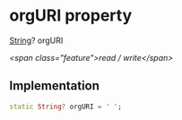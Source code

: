 


# orgURI property







[String](https:api.flutter.dev/flutter/dart-core/String-class.html)? orgURI
  
_\<span class="feature"\>read / write\</span\>_






## Implementation

```dart
static String? orgURI = ' ';
```








